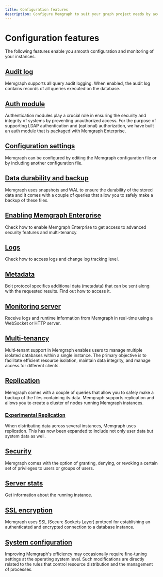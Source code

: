 ```yaml
---
title: Configuration features
description: Configure Memgraph to suit your graph project needs by accessing our comprehensive documentation. These features will ensure seamless configuration and monitoring of your instances. 
---
```


# Configuration features

The following features enable you smooth configuration and monitoring of your
instances. 

## [Audit log](/configuration/audit-log)

Memgraph supports all query audit logging. When enabled, the audit log contains
records of all queries executed on the database.

## [Auth module](/configuration/auth-module)

Authentication modules play a crucial role in ensuring the security and
integrity of systems by preventing unauthorized access. For the purpose of
supporting LDAP authentication and (optional) authorization, we have built an
auth module that is packaged with Memgraph Enterprise. 

## [Configuration settings](/configuration/configuration-settings)

Memgraph can be configured by editing the Memgraph configuration file or by
including another configuration file.

## [Data durability and backup](/configuration/data-durability-and-backup) 

Memgraph uses snapshots and WAL to ensure the durability of the stored data and
it comes with a couple of queries that allow you to safely make a backup of
these files.

## [Enabling Memgraph Enterprise](/configuration/enabling-memgraph-enterprise) 

Check how to enable Memgraph Enterprise to get access to advanced security
features and multi-tenancy. 

## [Logs](/configuration/logs)

Check how to access logs and change log tracking level. 

## [Metadata](/configuration/metadata)

Bolt protocol specifies additional data (metadata) that can be sent along with
the requested results. Find out how to access it.

## [Monitoring server](/configuration/monitoring-server)

Receive logs and runtime information from Memgraph in real-time using a
WebSocket or HTTP server.

## [Multi-tenancy](/configuration/multi-tenancy)

Multi-tenant support in Memgraph enables users to manage multiple isolated
databases within a single instance. The primary objective is to facilitate
efficient resource isolation, maintain data integrity, and manage access for
different clients.

## [Replication](/configuration/replication)

Memgraph comes with a couple of queries that allow you to safely make a backup
of the files containing its data. Memgraph supports replication and allows you
to create a cluster of nodes running Memgraph instances.

### [Experimental Replication](/configuration/replication/experimental-replication)

When distributing data across several instances, Memgraph uses replication. This
has now been expanded to include not only user data but system data as well. 

## [Security](/configuration/security)

Memgraph comes with the option of granting, denying, or revoking a certain set
of privileges to users or groups of users.

## [Server stats](/configuration/server-stats)

Get information about the running instance. 

## [SSL encryption](/configuration/ssl-encryption)

Memgraph uses SSL (Secure Sockets Layer) protocol for establishing an
authenticated and encrypted connection to a database instance.

## [System configuration](/configuration/system-configuration)

Improving Memgraph's efficiency may occasionally require fine-tuning settings at
the operating system level. Such modifications are directly related to the rules
that control resource distribution and the management of processes.